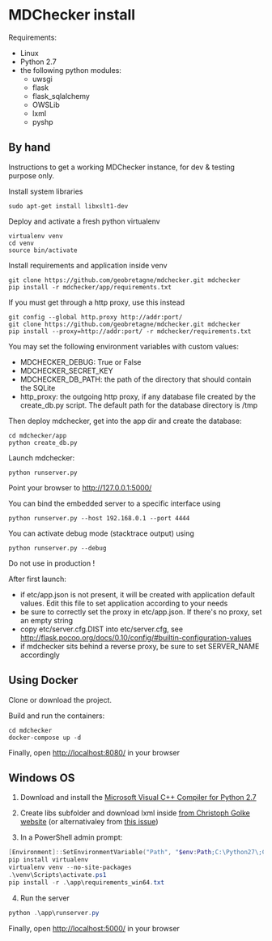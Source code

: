 # MDChecker install

Requirements:

- Linux
- Python 2.7
- the following python modules:
  - uwsgi
  - flask
  - flask_sqlalchemy
  - OWSLib
  - lxml
  - pyshp

## By hand
Instructions to get a working MDChecker instance, for dev & testing purpose only.

Install system libraries

```
sudo apt-get install libxslt1-dev
```

Deploy and activate a fresh python virtualenv

```
virtualenv venv
cd venv
source bin/activate
```

Install requirements and application inside venv

```
git clone https://github.com/geobretagne/mdchecker.git mdchecker
pip install -r mdchecker/app/requirements.txt
```

If you must get through a http proxy, use this instead

```
git config --global http.proxy http://addr:port/ 
git clone https://github.com/geobretagne/mdchecker.git mdchecker
pip install --proxy=http://addr:port/ -r mdchecker/requirements.txt
```

You may set the following environment variables with custom values:
- MDCHECKER_DEBUG: True or False
- MDCHECKER_SECRET_KEY
- MDCHECKER_DB_PATH: the path of the directory that should contain the SQLite
- http_proxy: the outgoing http proxy, if any
database file created by the create_db.py script. The default path for the database directory is /tmp

Then deploy mdchecker, get into the app dir and create the database:
```
cd mdchecker/app
python create_db.py
```

Launch mdchecker:

```
python runserver.py
```

Point your browser to http://127.0.0.1:5000/

You can bind the embedded server to a specific interface using

```
python runserver.py --host 192.168.0.1 --port 4444
```

You can activate debug mode (stacktrace output) using

```
python runserver.py --debug
```

Do not use in production !

After first launch:

* if etc/app.json is not present, it will be created with application default values. Edit this file to set application according to your needs
* be sure to correctly set the proxy  in etc/app.json. If there's no proxy, set an empty string
* copy etc/server.cfg.DIST into etc/server.cfg, see http://flask.pocoo.org/docs/0.10/config/#builtin-configuration-values
* if mdchecker sits behind a reverse proxy, be sure to set SERVER_NAME accordingly


## Using Docker
Clone or download the project.

Build and run the containers:
```
cd mdchecker
docker-compose up -d
```

Finally, open [http://localhost:8080/](http://localhost:8080/) in your browser

## Windows OS

1. Download and install the [Microsoft Visual C++ Compiler for Python 2.7](https://www.microsoft.com/en-us/download/details.aspx?id=44266)

2. Create libs subfolder and download lxml inside [from Christoph Golke website](http://www.lfd.uci.edu/~gohlke/pythonlibs/#lxml) (or alternativaley from [this issue](https://github.com/geobretagne/mdchecker/issues/27#issuecomment-262089231))

3. In a PowerShell admin prompt:

```PowerShell
[Environment]::SetEnvironmentVariable("Path", "$env:Path;C:\Python27\;C:\Python27\Scripts\", "User")
pip install virtualenv
virtualenv venv --no-site-packages
.\venv\Scripts\activate.ps1
pip install -r .\app\requirements_win64.txt
```

4. Run the  server

```PowerShell
python .\app\runserver.py
```

Finally, open [http://localhost:5000/](http://localhost:5000/) in your browser
